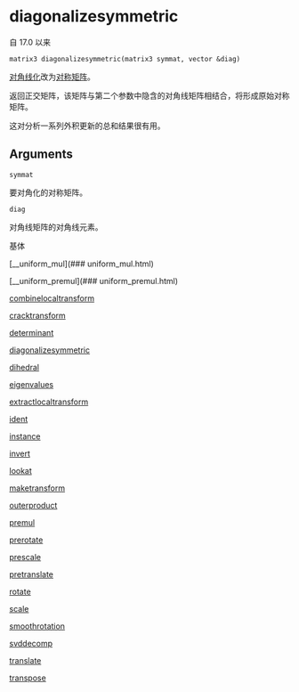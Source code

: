 # diagonalizesymmetric

自 17.0 以来

`matrix3 diagonalizesymmetric(matrix3 symmat, vector &diag)`

[对角线化](http://en.wikipedia.org/wiki/Diagonalizable_matrix)改为[对称矩阵](http://en.wikipedia.org/wiki/Symmetric_matrix)。

返回正交矩阵，该矩阵与第二个参数中隐含的对角线矩阵相结合，将形成原始对称矩阵。

这对分析一系列外积更新的总和结果很有用。

## Arguments

`symmat`

要对角化的对称矩阵。

`diag`

对角线矩阵的对角线元素。

基体

[__uniform_mul](### uniform_mul.html)

[__uniform_premul](### uniform_premul.html)

[combinelocaltransform](combinelocaltransform.html)

[cracktransform](cracktransform.html)

[determinant](determinant.html)

[diagonalizesymmetric](diagonalizesymmetric.html)

[dihedral](dihedral.html)

[eigenvalues](eigenvalues.html)

[extractlocaltransform](extractlocaltransform.html)

[ident](ident.html)

[instance](instance.html)

[invert](invert.html)

[lookat](lookat.html)

[maketransform](maketransform.html)

[outerproduct](outerproduct.html)

[premul](premul.html)

[prerotate](prerotate.html)

[prescale](prescale.html)

[pretranslate](pretranslate.html)

[rotate](rotate.html)

[scale](scale.html)

[smoothrotation](smoothrotation.html)

[svddecomp](svddecomp.html)

[translate](translate.html)

[transpose](transpose.html)
